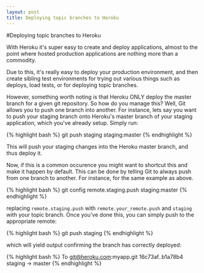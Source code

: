 ```yaml
---
layout: post
title: Deploying topic branches to Heroku
---
```

#Deploying topic branches to Heroku

With Heroku it's super easy to create and deploy applications, almost to the point where hosted production applications are nothing more than a commodity.

Due to this, it's really easy to deploy your production environment, and then create sibling test environments for trying out various things such as deploys, load tests, or for deploying topic branches.

However, something worth noting is that Heroku ONLY deploy the master branch for a given git repository.  So how do you manage this?  Well, Git allows you to push one branch into another.  For instance, lets say you want to push your staging branch onto Heroku's master branch of your staging application, which you've already setup.  Simply run:

{% highlight bash %}
git push staging staging:master
{% endhighlight %}

This will push your staging changes into the Heroku master branch, and thus deploy it.

Now, if this is a common occurence you might want to shortcut this and make it happen by default.  This can be done by telling Git to always push from one branch to another.  For instance, for the same example as above.

{% highlight bash %}
git config remote.staging.push staging:master
{% endhighlight %}

replacing `remote.staging.push` with `remote.your_remote.push` and `staging` with your topic branch.  Once you've done this, you can simply push to the appropriate remote:

{% highlight bash %}
git push staging
{% endhighlight %}

which will yield output confirming the branch has correctly deployed:

{% highlight bash %}
To git@heroku.com:myapp.git
   16c73af..b1a78b4  staging -> master
{% endhighlight %}